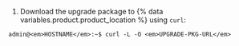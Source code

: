 1. Download the upgrade package to {% data variables.product.product_location %} using `curl`:
```shell
admin@<em>HOSTNAME</em>:~$ curl -L -O <em>UPGRADE-PKG-URL</em>
```
